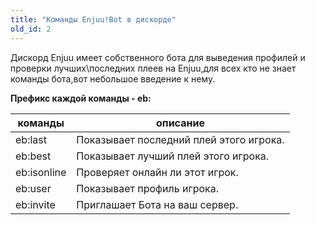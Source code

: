 ```yaml
---
title: "Команды Enjuu!Bot в дискорде"
old_id: 2
---
```

Дискорд Enjuu имеет собственного бота для выведения профилей и проверки лучших\последних плеев на Enjuu,для всех кто не знает команды бота,вот небольшое введение к нему.

__Префикс каждой команды - eb:__

команды | описание
------------ | -------------
eb:last | Показывает последний плей этого игрока.
eb:best | Показывает лучший плей этого игрока.
eb:isonline | Проверяет онлайн ли этот игрок.
eb:user | Показывает профиль игрока.
eb:invite | Приглашает Бота на ваш сервер.
